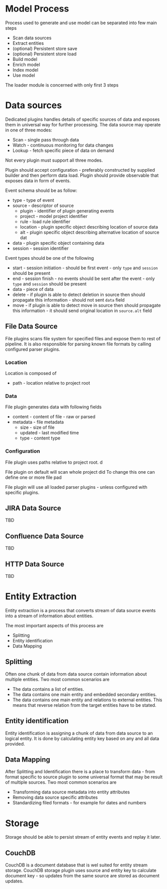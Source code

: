 # Model Process
Process used to generate and use model can be separated into few main steps
* Scan data sources
* Extract entities
* (optional) Persistent store save
* (optional) Persistent store load
* Build model
* Enrich model 
* Index model
* Use model

The loader module is concerned with only first 3 steps

# Data sources
Dedicated plugins handles details of specific sources of data and exposes them in universal way for further processing.
The data source may operate in one of three modes:
* Scan - single pass through data
* Watch - continuous monitoring for data changes
* Lookup - fetch specific piece of data on demand

Not every plugin must support all three modes.

Plugin should accept configuration - preferably constructed by supplied builder and then perform data load.
Plugin should provide observable that exposes data in form of events.

Event schema should be as follow:
* type - type of event
* source - descriptor of source
  * plugin - identifier of plugin generating events
  * project - model project identifier
  * rule - load rule identifier
  * location - plugin specific object describing location of source data
  * alt - plugin specific object describing alternative location of source dat
* data - plugin specific object containing data
* session - session identifier

Event types should be one of the following
* start - session initiation - should be first event - only `type` and `session` should be present
* end - session finish - no events should be sent after the event - only `type` and `session` should be present
* data - piece of data
* delete - if plugin is able to detect deletion in source then should propagate this information - should not sent `data` field
* move - if plugin is able to detect move in source then should propagate this information - it should send original location in `source.alt` field

## File Data Source
File plugins scans file system for specified files and expose them to rest of pipeline. 
It is also responsible for parsing known file formats by calling configured parser plugins.

### Location
Location is composed of
* path - location relative to project root

### Data
File plugin generates data with following fields
* content - content of file - raw or parsed
* metadata - file metadata
  * size - size of file
  * updated - last modified time
  * type - content type

### Configuration
File plugin uses paths relative to project root. d

File plugin on default will scan whole project did
To change this one can define one or more file pad

File plugin will use all loaded parser plugins - unless configured with specific plugins.

## JIRA Data Source
TBD
## Confluence Data Source
TBD
## HTTP Data Source
TBD

# Entity Extraction
Entity extraction is a process that converts stream of data source events into a stream of information about entities.

The most important aspects of this process are
* Splitting
* Entity identification
* Data Mapping
## Splitting
Often one chunk of data from data source contain information about multiple entities.
Two most common scenarios are
* The data contains a list of entities.
* The data contains one main entity and embedded secondary entities.
* The data contains one main entity and relations to external entities. This means that reverse relation from the target entities have to be stated.

## Entity identification
Entity identification is assigning a chunk of data from data source to an logical entity. 
It is done by calculating entity key based on any and all data provided.

## Data Mapping
After Splitting and Identification there is a place to transform data - from format specific to source plugin to some universal format that may be result of multiple sources.
Two most common scenarios are
* Transforming data source metadata into entity attributes
* Removing data source specific attributes
* Standardizing filed formats - for example for dates and numbers

# Storage
Storage should be able to persist stream of entity events and replay it later.
## CouchDB
CouchDB is a document database that is wel suited for entity stream storage. 
CouchDB storage plugin uses source and entity key to calculate document key - so updates from the same source are stored as document updates.
